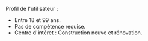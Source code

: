 Profil de l'utilisateur :

- Entre 18 et 99 ans.
- Pas de compétence requise.
- Centre d'intêret : Construction neuve et rénovation.

